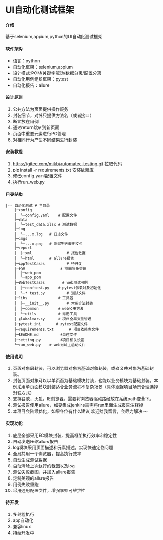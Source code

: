 # UI自动化测试框架

#### 介绍
基于selenium,appium,python的UI自动化测试框架

#### 软件架构
- 语言：python
- 自动化框架：selenium,appium
- 设计模式:POM/关键字驱动/数据分离/配置分离
- 自动化用例组织框架：pytest
- 自动化报告：allure

#### 设计原则
1.  公共方法为页面提供操作服务
2.  封装细节，对外只提供方法名（或者接口）
3.  断言放在用例
4.  通过return跳转到新页面
5.  页面中重要元素进行PO管理
6.  对相同行为产生不同结果进行封装

#### 安装教程

1.  https://gitee.com/mikb/automated-testing.git 拉取代码
2.  pip install -r requirements.txt 安装依赖库
3.  修改config.yaml配置文件
4.  执行run_web.py

#### 目录结构
```shell
|-- 自动化测试 # 主目录
    ├─config
    │  └─config.yaml	# 配置文件
    ├─data
    │  └─test_data.xlsx	# 测试数据
    ├─log
    │  └─...x.log	# 日志文件
    ├─imgs
    │  └─...x.png	# 测试失败截图文件
    ├─report
    │  ├─xml                # 报告数据
    │  └─html		# allure报告
    ├─AppTestCases          # 待开发
    ├─POM                # 页面对象管理
    │  ├─web_pom
    │  └─app_pom	
    ├─WebTestCases        # web测试用例
    │  ├─conftest.py	# pytest依赖对象初始化
    │  └─*_test.py	        # 测试文件
    ├─libs		        # 工具包
    │  ├─__init__.py		# 常用方法封装
    │  ├─common	        # web公用方法
    │  └─utils	        # 常用工具
    ├─globalvar.py      # 项目全局变量管理
    ├─pytest.ini	   # pytest配置文件
    ├─requirements.txt		 # 项目依赖库文件
    ├─README.md          #自述文件
    ├─setting.py         #项目相关设置
    └─run_web.py	# web测试主启动文件
```


#### 使用说明

1.  页面对象层封装，可以浏览器对象为基础对象封装，或者公共对象为基础封装。
2.  封装页面对象可以以单页面为基础模块封装，也能以业务模块为基础封装。本例采用单页面模块封装适合业务流程不复杂场景（具体跟据项目场景合理选择封装方式）
3.  支持谷歌，火狐，IE浏览器。需要将浏览器驱动路经放在系统path变量下。
4.  测试报告使用allure，如要集成jenkins需需将run里面生成报告注释掉
5.  本项目会陆续优化，如果各位有什么建议 欢迎给我留言，会尽力解决~~


#### 实现功能
1.  底层全部采用EC模块封装，提高框架执行效率和稳定性
2.  自动发送压缩allure报告
3.  log模块采用页面描述和元素描述，实现快速定位问题
4.  全局共用一个浏览器，提高执行效率
5.  自动生成测试数据
6.  自动清除上次执行的截图以及log
7.  测试失败截图，并加入allure报告
8.  定制美观的allure报告
9.  用例失败重跑
10. 采用通用配置文件，增强框架可维护性


#### 待开发
1.  多线程执行
2.  app自动化
3.  兼容linux
3.  持续开发中
